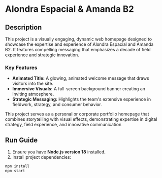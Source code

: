 # Alondra Espacial & Amanda B2

## Description
This project is a visually engaging, dynamic web homepage designed to showcase the expertise and experience of Alondra Espacial and Amanda B2. It features compelling messaging that emphasizes a decade of field experience and strategic innovation.

### Key Features
- **Animated Title:** A glowing, animated welcome message that draws visitors into the site.
- **Immersive Visuals:** A full-screen background banner creating an inviting atmosphere.
- **Strategic Messaging:** Highlights the team's extensive experience in fieldwork, strategy, and consumer behavior.

This project serves as a personal or corporate portfolio homepage that combines storytelling with visual effects, demonstrating expertise in digital strategy, field experience, and innovative communication.

## Run Guide
1. Ensure you have **Node.js version 18** installed.
2. Install project dependencies:

```bash
npm install
npm start
```



